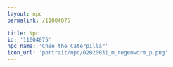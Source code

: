 ```yaml
---
layout: npc
permalink: /11004075

title: Npc
id: '11004075'
npc_name: 'Chee the Caterpillar'
icon_url: 'portrait/npc/02020031_m_regenworm_p.png'
---
```

